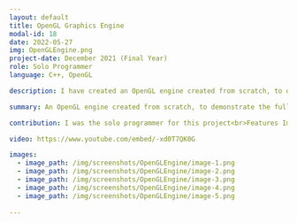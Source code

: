```yaml
---
layout: default
title: OpenGL Graphics Engine
modal-id: 18
date: 2022-05-27
img: OpenGLEngine.png
project-date: December 2021 (Final Year)
role: Solo Programmer
language: C++, OpenGL

description: I have created an OpenGL engine created from scratch, to demonstrate the full forward rendering pipeline implementing: Fragment Shaders, Vertex Shaders, Geometry Shaders and Tesselation. The project features movable and fully customizable directional lights, point lights and spotlights with shadows supported for directional lights and spot lights. The application imports major model types (obj, fbx and blend) and uses an object-oriented entity system. A debug utility menu allowing the user to customize the lighting settings and drawing options (VSync, MSAA and Wireframe).

summary: An OpenGL engine created from scratch, to demonstrate the full rendering pipeline with OpenGL

contribution: I was the solo programmer for this project<br>Features Implemented:<ul><li>OpenGL Rendering Pipeline Setup</li>><li>Vertex Shader</li>><li>Fragment Shader</li><li>Geometry Shader</li><li>Tessellation</li><li>Model/Texture Loading</li><li>Input Handiling</li><li>Scene Customization (with dearIMGui)</li><li></li></ul>

video: https://www.youtube.com/embed/-xd0T7QK0G

images:
  - image_path: /img/screenshots/OpenGLEngine/image-1.png
  - image_path: /img/screenshots/OpenGLEngine/image-2.png
  - image_path: /img/screenshots/OpenGLEngine/image-3.png
  - image_path: /img/screenshots/OpenGLEngine/image-4.png
  - image_path: /img/screenshots/OpenGLEngine/image-5.png
  
---
```

